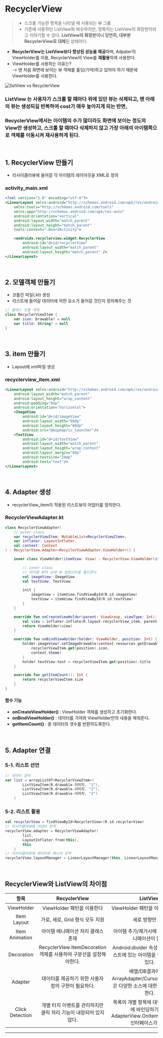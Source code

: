 # **RecyclerView**
> - 스크롤 가능한 항목을 나타낼 때 사용되는 뷰 그룹
> - 기존에 사용하던 ListView와 비슷하지만, 정확히는 ListView의 확장판이라고 이야기할 수 있다. **ListView의 확장판이니 당연히, 대부분 RecyclerView로 대체**된 상태이다.
- **RecyclerView는 ListView보다 향상된 성능을 제공**하며, Adpater의 ViewHolder를 이용, RecyclerView의 View를 **재활용**하여 사용한다.   
- ViewHolder를 사용하는 이유는?    
-> 맨 처음 화면에 보이는 뷰 객체를 홀딩(기억)하고 있어야 하기 때문에 ViewHolder를 사용한다.

![listView vs RecyclerView](https://res.cloudinary.com/practicaldev/image/fetch/s--MUx-LV8y--/c_limit%2Cf_auto%2Cfl_progressive%2Cq_auto%2Cw_880/https://dev-to-uploads.s3.amazonaws.com/i/4h2wjwo0dlzkenw9ewnm.png)

### ListView 는 사용자가 스크롤 할 때마다 위에 있던 뷰는 삭제되고, 맨 아래의 뷰는 생성되길 반복하여 cost가 매우 높아지게 되는 반면,

### RecyclerView에서는 아이템의 수가 많더라도 **화면에 보이는 정도의 View만 생성**하고, **스크롤 할 때마다 삭제하지 않고 가장 아래의 아이템쪽으로 객체를 이동시켜 재사용**하게 된다.

<br/>

## **1. RecyclerView 만들기**
- 리사이클러뷰에 들어갈 각 아이템의 레이아웃을 XML로 정의
### activity_main.xml
```xml
<?xml version="1.0" encoding="utf-8"?>
<LinearLayout xmlns:android="http://schemas.android.com/apk/res/android"
    xmlns:tools="http://schemas.android.com/tools"
    xmlns:app="http://schemas.android.com/apk/res-auto"
    android:orientation="vertical"
    android:layout_width="match_parent"
    android:layout_height="match_parent"
    tools:context=".BoardActivity">

    <androidx.recyclerview.widget.RecyclerView
        android:id="@+id/recyclerView"
        android:layout_width="match_parent"
        android:layout_height="match_parent" />
</LinearLayout>
```

<br>

## **2. 모델객체 만들기**
- 코틀린 파일(.kt) 생성
- 리스트에 들어갈 데이터에 어떤 요소가 들어갈 것인지 정의해주는 것
```kotlin
// 클래스 모델 객체
class RecyclerViewItem {
    var icon: Drawable? = null
    var title: String? = null
}
```

<br>

## **3. item 만들기**
- Layout에 xml파일 생성    
    
### recyclerview_item.xml
```xml
<LinearLayout xmlns:android="http://schemas.android.com/apk/res/android"
    android:layout_width="match_parent"
    android:layout_height="wrap_content"
    android:padding="8dp"
    android:orientation="horizontal">
    <ImageView
        android:id="@+id/imageView"
        android:layout_width="60dp"
        android:layout_height="60dp"
        android:src="@mipmap/ic_launcher"/>
    <TextView
        android:id="@+id/textView"
        android:layout_width="match_parent"
        android:layout_height="wrap_content"
        android:layout_margin="8dp"
        android:textSize="24dp"
        android:text="text"/>
</LinearLayout>
```

<br/>

## **4. Adapter 생성**
- recyclerView_item이 적용된 리스트뷰의 어댑터를 정의한다.

### RecyclerViewAdapter.kt
```kotlin
class RecyclerViewAdapter(
    // outer class
    var recyclerViewItem: MutableList<RecyclerViewItem>,
    var inflater: LayoutInflater,
    val context: Context
) : RecyclerView.Adapter<RecyclerViewAdapter.ViewHolder>() {

    inner class ViewHolder(itemView: View) : RecyclerView.ViewHolder(itemView) {

        // inner class
        // 아이템 뷰의 상세 뷰 컴포넌트를 홀드한다
        val imageView: ImageView
        val textView: TextView

        init {
            imageView = itemView.findViewById(R.id.imageView)
            textView = itemView.findViewById(R.id.textView)
        }
    }

    override fun onCreateViewHolder(parent: ViewGroup, viewType: Int): ViewHolder {
        val view = inflater.inflate(R.layout.recyclerView_item, parent, false)
        return ViewHolder(view)
    }

    override fun onBindViewHolder(holder: ViewHolder, position: Int) {
        holder.imageView?.setImageDrawable(context.resources.getDrawable(
            recyclerViewItem.get(position).icon, 
            context.theme)
        )
        holder.textView.text = recyclerViewItem.get(position).title
    }

    override fun getItemCount(): Int {
        return recyclerViewItem.size
    }
}
```

#### 함수 기능
- **onCreateViewHolder()** : ViewHolder 객체를 생성하고 초기화한다.
- **onBindViewHolder()** : 데이터를 가져와 ViewHolder안의 내용을 채워준다. 
- **getItemCount()** : 총 데이터의 갯수를 반환하도록한다.

<br/>

## **5. Adapter 연결**

### **5-1. 리스트 선언**
```kotlin
// 데이터 준비
var list = arrayListOf<RecyclerViewItem>(
        ListViewItem(R.drawable.이미지, "1"),
        ListViewItem(R.drawable.이미지, "2"),
        ListViewItem(R.drawable.이미지, "3")
    )
```

### **5-2. 리스트 활용**
```kotlin
val recyclerView = findViewById<RecyclerView>(R.id.recyclerView)
// 리사이클러뷰에 어댑터 장착
recyclerView.adapter = RecyclerViewAdapter(
        list, 
        LayoutInflater.from(this), 
        this
    )
// 리사이클러뷰에 레이아웃 매니저 장착
recyclerView.layoutManager = LinearLayoutManager(this, LinearLayoutManager.VERTICAL, true)
```

<br>

## RecyclerView와 ListView의 차이점

|항목|RecyclerView|ListView|
|:---:|:---:|:---:|
|ViewHolder|ViewHolder 패턴을 이용한다|ViewHolder 패턴을 이용하지 않는다.|
|Item Layout|가로, 세로, Grid 형식 모두 지원|세로 방향만 지원|
|Item Animation|아이템 애니메이션 처리 클래스 존재|아이템 추가/제거시에 적용가능한 애니메이션이 없다.|
|Decoration|RecyclerView.ItemDecoration 객체를 사용하여 구분선을 설정해야한다.|Android:divider 속성을 이용하여 리스트에 있는 아이템을 쉽게 구분할 수 있다.|
|Adapter|데이터를 제공하기 위한 사용자 정의 구현이 필요하다.|배열/DB결과에 대한 ArrayAdapter/CursorAdapter와 같은 다양한 소스에 대한 어댑터가 존재한다.|
|Click Detection|개별 터치 이벤트를 관리하지만 클릭 처리 기능이 내장되어 있지 않다.|목록의 개별 항목에 대한 클릭 이벤트에 바인딩하기 위한 AdapterView.OnItemClickListener 인터페이스가 있다.|

***